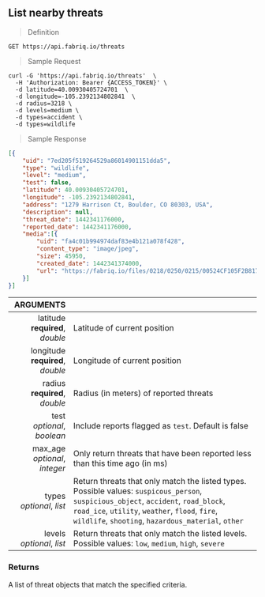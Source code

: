 ## List nearby threats

> Definition

```text
GET https://api.fabriq.io/threats
```

> Sample Request

```shell
curl -G 'https://api.fabriq.io/threats'  \
  -H 'Authorization: Bearer {ACCESS_TOKEN}' \
  -d latitude=40.00930405724701  \
  -d longitude=-105.2392134802841  \
  -d radius=3218 \
  -d levels=medium \
  -d types=accident \
  -d types=wildlife
```

> Sample Response

```json
[{
    "uid": "7ed205f519264529a86014901151dda5",
    "type": "wildlife",
    "level": "medium",
    "test": false,
    "latitude": 40.00930405724701,
    "longitude": -105.2392134802841,
    "address": "1279 Harrison Ct, Boulder, CO 80303, USA",
    "description": null,
    "threat_date": 1442341176000,
    "reported_date": 1442341176000,
    "media":[{
        "uid": "fa4c01b994974daf83e4b121a078f428",
        "content_type": "image/jpeg",
        "size": 45950,
        "created_date": 1442341374000,
        "url": "https://fabriq.io/files/0218/0250/0215/00524CF105F2B817EEACE7ACE7AFFC17BA26"
    }]
}]
```

ARGUMENTS  ||
---------: | -----------
latitude <br>**required**, *double*  | Latitude of current position
longitude <br>**required**, *double*  | Longitude of current position
radius <br>**required**, *double*  | Radius (in meters) of reported threats
test <br>*optional*, *boolean*  | Include reports flagged as `test`. Default is false
max_age <br>*optional*, *integer*  | Only return threats that have been reported less than this time ago (in ms)
types <br>*optional*, *list*  | Return threats that only match the listed types. Possible values: `suspicous_person`, `suspicious_object`, `accident`, `road_block`, `road_ice`, `utility`, `weather`, `flood`, `fire`, `wildlife`, `shooting`, `hazardous_material`, `other`
levels <br>*optional*, *list*  | Return threats that only match the listed levels. Possible values: `low`, `medium`, `high`, `severe`


### Returns
A list of threat objects that match the specified criteria.
